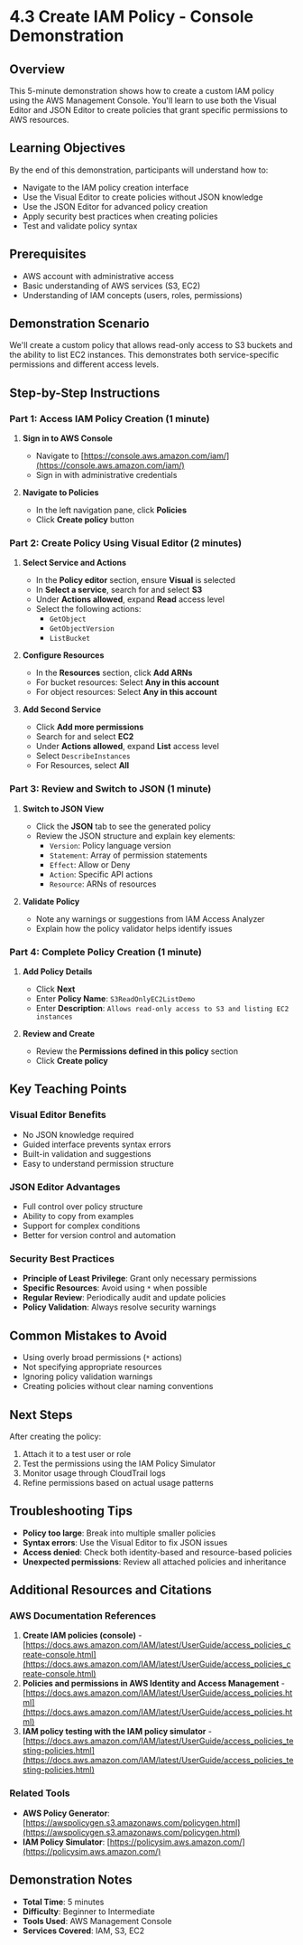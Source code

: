 # 4.3 Create IAM Policy - Console Demonstration

## Overview
This 5-minute demonstration shows how to create a custom IAM policy using the AWS Management Console. You'll learn to use both the Visual Editor and JSON Editor to create policies that grant specific permissions to AWS resources.

## Learning Objectives
By the end of this demonstration, participants will understand how to:
- Navigate to the IAM policy creation interface
- Use the Visual Editor to create policies without JSON knowledge
- Use the JSON Editor for advanced policy creation
- Apply security best practices when creating policies
- Test and validate policy syntax

## Prerequisites
- AWS account with administrative access
- Basic understanding of AWS services (S3, EC2)
- Understanding of IAM concepts (users, roles, permissions)

## Demonstration Scenario
We'll create a custom policy that allows read-only access to S3 buckets and the ability to list EC2 instances. This demonstrates both service-specific permissions and different access levels.

## Step-by-Step Instructions

### Part 1: Access IAM Policy Creation (1 minute)

1. **Sign in to AWS Console**
   - Navigate to [https://console.aws.amazon.com/iam/](https://console.aws.amazon.com/iam/)
   - Sign in with administrative credentials

2. **Navigate to Policies**
   - In the left navigation pane, click **Policies**
   - Click **Create policy** button

### Part 2: Create Policy Using Visual Editor (2 minutes)

1. **Select Service and Actions**
   - In the **Policy editor** section, ensure **Visual** is selected
   - In **Select a service**, search for and select **S3**
   - Under **Actions allowed**, expand **Read** access level
   - Select the following actions:
     - `GetObject`
     - `GetObjectVersion`
     - `ListBucket`

2. **Configure Resources**
   - In the **Resources** section, click **Add ARNs**
   - For bucket resources: Select **Any in this account**
   - For object resources: Select **Any in this account**

3. **Add Second Service**
   - Click **Add more permissions**
   - Search for and select **EC2**
   - Under **Actions allowed**, expand **List** access level
   - Select `DescribeInstances`
   - For Resources, select **All**

### Part 3: Review and Switch to JSON (1 minute)

1. **Switch to JSON View**
   - Click the **JSON** tab to see the generated policy
   - Review the JSON structure and explain key elements:
     - `Version`: Policy language version
     - `Statement`: Array of permission statements
     - `Effect`: Allow or Deny
     - `Action`: Specific API actions
     - `Resource`: ARNs of resources

2. **Validate Policy**
   - Note any warnings or suggestions from IAM Access Analyzer
   - Explain how the policy validator helps identify issues

### Part 4: Complete Policy Creation (1 minute)

1. **Add Policy Details**
   - Click **Next**
   - Enter **Policy Name**: `S3ReadOnlyEC2ListDemo`
   - Enter **Description**: `Allows read-only access to S3 and listing EC2 instances`

2. **Review and Create**
   - Review the **Permissions defined in this policy** section
   - Click **Create policy**

## Key Teaching Points

### Visual Editor Benefits
- No JSON knowledge required
- Guided interface prevents syntax errors
- Built-in validation and suggestions
- Easy to understand permission structure

### JSON Editor Advantages
- Full control over policy structure
- Ability to copy from examples
- Support for complex conditions
- Better for version control and automation

### Security Best Practices
- **Principle of Least Privilege**: Grant only necessary permissions
- **Specific Resources**: Avoid using `*` when possible
- **Regular Review**: Periodically audit and update policies
- **Policy Validation**: Always resolve security warnings

## Common Mistakes to Avoid
- Using overly broad permissions (`*` actions)
- Not specifying appropriate resources
- Ignoring policy validation warnings
- Creating policies without clear naming conventions

## Next Steps
After creating the policy:
1. Attach it to a test user or role
2. Test the permissions using the IAM Policy Simulator
3. Monitor usage through CloudTrail logs
4. Refine permissions based on actual usage patterns

## Troubleshooting Tips
- **Policy too large**: Break into multiple smaller policies
- **Syntax errors**: Use the Visual Editor to fix JSON issues
- **Access denied**: Check both identity-based and resource-based policies
- **Unexpected permissions**: Review all attached policies and inheritance

## Additional Resources and Citations

### AWS Documentation References
1. **Create IAM policies (console)** - [https://docs.aws.amazon.com/IAM/latest/UserGuide/access_policies_create-console.html](https://docs.aws.amazon.com/IAM/latest/UserGuide/access_policies_create-console.html)
2. **Policies and permissions in AWS Identity and Access Management** - [https://docs.aws.amazon.com/IAM/latest/UserGuide/access_policies.html](https://docs.aws.amazon.com/IAM/latest/UserGuide/access_policies.html)
3. **IAM policy testing with the IAM policy simulator** - [https://docs.aws.amazon.com/IAM/latest/UserGuide/access_policies_testing-policies.html](https://docs.aws.amazon.com/IAM/latest/UserGuide/access_policies_testing-policies.html)

### Related Tools
- **AWS Policy Generator**: [https://awspolicygen.s3.amazonaws.com/policygen.html](https://awspolicygen.s3.amazonaws.com/policygen.html)
- **IAM Policy Simulator**: [https://policysim.aws.amazon.com/](https://policysim.aws.amazon.com/)

## Demonstration Notes
- **Total Time**: 5 minutes
- **Difficulty**: Beginner to Intermediate
- **Tools Used**: AWS Management Console
- **Services Covered**: IAM, S3, EC2
